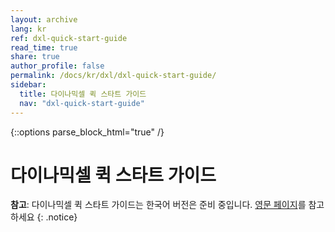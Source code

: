 ```yaml
---
layout: archive
lang: kr
ref: dxl-quick-start-guide
read_time: true
share: true
author_profile: false
permalink: /docs/kr/dxl/dxl-quick-start-guide/
sidebar:
  title: 다이나믹셀 퀵 스타트 가이드
  nav: "dxl-quick-start-guide"
---
```


{::options parse_block_html="true" /}

# 다이나믹셀 퀵 스타트 가이드 

**참고**: 다이나믹셀 퀵 스타트 가이드는 한국어 버전은 준비 중입니다. [영문 페이지](/docs/en/dxl/dxl-quick-start-guide/)를 참고하세요
{: .notice}

[DYNAMIXEL Quick Start Guide for Raspberry Pi (C language)]: #dynamixel-quick-start-guide-for-raspberry-pi-c-language
[DYNAMIXEL Quick Start Guide in C++]: #dynamixel-quick-start-guide-in-c
[DYNAMIXEL Quick Start Guide in Python]: #dynamixel-quick-start-guide-in-python
[DYNAMIXEL Quick Start Guide in MATLAB on Linux]: #dynamixel-quick-start-guide-in-matlab-on-linux
[DYNAMIXEL Quick Start Guide in MATLAB on Windows]: #dynamixel-quick-start-guide-in-matlab-on-windows
[DYNAMIXEL Quick Start Guide for LabVIEW on Windows]: #dynamixel-quick-start-guide-for-labview-on-windows
[DYNAMIXEL Quick Start Guide for ROS 1]: #dynamixel-quick-start-guide-for-ros-1
[DYNAMIXEL Quick Start Guide for ROS 2]: #dynamixel-quick-start-guide-for-ros-2
[DYNAMIXEL Quick Start Guide for DYNAMIXEL Shield for Arduino MKR Series]: #dynamixel-quick-start-guide-for-dynamixel-shield-for-arduino-mkr-series
[DYNAMIXEL Quick Start Guide for OpenCR 1.0]: #dynamixel-quick-start-guide-for-opencr-10

[How To: Firmware Recover DYNAMIXEL Using U2D2]: #how-to-firmware-recover-dynamixel-using-u2d2
[How To: DYNAMIXEL Firmware Recovery Using OpenCR1.0]: #how-to-dynamixel-firmware-recovery-using-opencr10
[Troubleshooting DYNAMIXEL Shutdowns with Dynamixel Wizard 2.0 Self-Diagnosis]: https://youtu.be/xVk4XcXfQX8
[How To update the protocol on MX Series DYNAMIXELs]: https://youtu.be/aVZytXRc_r8
[DYNAMIXEL Selection Guide]: /docs/en/reference/dxl-selection-guide/

<!-- [How To: DYNAMIXEL Firmware Recovery Using OpenCM9.04]: https://www.youtube.com/watch?v=92HAcjeAQGg&feature=youtu.be -->

[DYNAMIXEL SDK]: #dynamixel-sdk
[Dynamixel2Arduino]: #dynamixel2arduino
[DynamixelShield]: #dynamixelshield
[DYNAMIXEL Wizard 2.0]: #dynamixel-wizard-20
